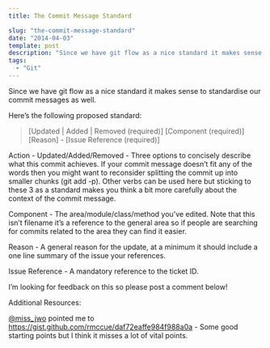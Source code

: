 ```yaml
---
title: The Commit Message Standard

slug: "the-commit-message-standard"
date: "2014-04-03"
template: post
description: "Since we have git flow as a nice standard it makes sense to standardise our commit messages as well."
tags:
  - "Git"
---
```

Since we have git flow as a nice standard it makes sense to standardise our commit messages as well.

Here’s the following proposed standard:

>[Updated | Added | Removed (required)] [Component (required)] [Reason] - [Issue Reference (required)]

Action - Updated/Added/Removed - Three options to concisely describe what this commit achieves. If your commit message doesn’t fit any of the words then you might want to reconsider splitting the commit up into smaller chunks (git add -p). Other verbs can be used here but sticking to these 3 as a standard makes you think a bit more carefully about the context of the commit message.

Component - The area/module/class/method you’ve edited. Note that this isn’t filename it’s a reference to the general area so if people are searching for commits related to the area they can find it easier.

Reason - A general reason for the update, at a minimum it should include a one line summary of the issue your references.

Issue Reference - A mandatory reference to the ticket ID.

I’m looking for feedback on this so please post a comment below!

Additional Resources:

[@miss_jwo](http://twitter.com/miss_jwo) pointed me to https://gist.github.com/rmccue/daf72eaffe984f988a0a - Some good starting points but I think it misses a lot of vital points.
